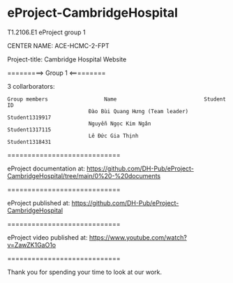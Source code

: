 # eProject-CambridgeHospital

T1.2106.E1 eProject group 1

CENTER NAME: ACE-HCMC-2-FPT

Project-title: Cambridge Hospital Website

=========> Group 1 <=========

3 collarborators:

    Group members                  Name	                           Student ID
                              Đào Bùi Quang Hưng (Team leader)     Student1319917
                              Nguyễn Ngọc Kim Ngân                 Student1317115 
                              Lê Đức Gia Thịnh                     Student1318431       

============================

eProject documentation at: https://github.com/DH-Pub/eProject-CambridgeHospital/tree/main/0%20-%20documents

============================

eProject published at: https://github.com/DH-Pub/eProject-CambridgeHospital

============================

eProject video published at: https://www.youtube.com/watch?v=ZawZK1GaO1o

============================

Thank you for spending your time to look at our work.
